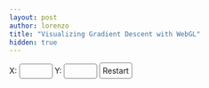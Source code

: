 ```yaml
---
layout: post
author: lorenzo
title: "Visualizing Gradient Descent with WebGL"
hidden: true
---
```


<canvas id="canvas" style="width: 100%; border-radius: 4px;"></canvas>

<script src="/assets/js/plot2d.js"></script>

<div>
X: <input id="startX" type="text" value="-0.5" style="padding: 5px; background-color: transparent; color: white; border: 1px solid gray; border-radius:4px; width: 60px; outline: none;">
Y: <input id="startY" type="text" value="0.9" style="padding: 5px; background-color: transparent; color: white; border: 1px solid gray; border-radius:4px; width: 60px; outline: none;">
<div class="bg-dark-subtle" style="cursor: pointer; padding: 5px; border-radius:4px; border: 1px solid gray; display: inline-block; user-select: none;"
onclick="restartGD(document.getElementById('startX').value, document.getElementById('startY').value);"
>
    Restart
</div>
</div>
